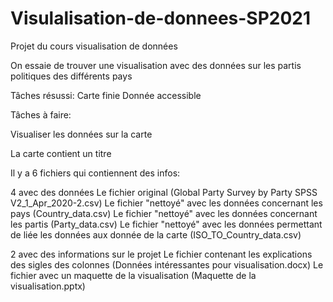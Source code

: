 # Visulalisation-de-donnees-SP2021
Projet du cours visualisation de données

On essaie de trouver une visualisation avec des données sur les partis politiques des différents pays

Tâches résussi:
Carte finie
Donnée accessible

Tâches à faire:

Visualiser les données sur la carte

La carte contient un titre

Il y a 6 fichiers qui contiennent des infos:

4 avec des données
Le fichier original (Global Party Survey by Party SPSS V2_1_Apr_2020-2.csv)
Le fichier "nettoyé" avec les données concernant les pays (Country_data.csv)
Le fichier "nettoyé" avec les données concernant les partis (Party_data.csv)
Le fichier "nettoyé" avec les données permettant de liée les données aux donnée de la carte (ISO_TO_Country_data.csv)

2 avec des informations sur le projet
Le fichier contenant les explications des sigles des colonnes (Données intéressantes pour visualisation.docx)
Le fichier avec un maquette de la visualisation (Maquette de la visualisation.pptx)